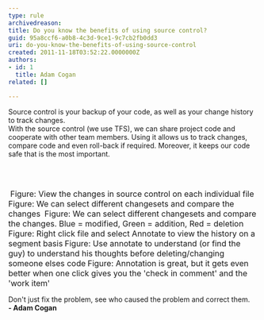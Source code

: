 ```yaml
---
type: rule
archivedreason: 
title: Do you know the benefits of using source control?
guid: 95a8ccf6-a0b8-4c3d-9ce1-9c7cb2fb0dd3
uri: do-you-know-the-benefits-of-using-source-control
created: 2011-11-18T03:52:22.0000000Z
authors:
- id: 1
  title: Adam Cogan
related: []

---
```



Source control is your backup of your code, as well as your change history to track changes. <br>
With the source control (we use TFS), we can share project code and cooperate with other team members. Using it allows us to track changes, compare code and even roll-back if required. Moreover, it keeps our code safe that is the most important. 

<br><excerpt class='endintro'></excerpt><br>

  <img src="/PublishingImages/HistoryWindow.jpg" class="ms-rteCustom-ImageArea" alt="" />&#160;<font size="-0" class="ms-rteCustom-FigureNormal">Figure&#58; View the changes in source control on each individual file</font> <img src="/PublishingImages/HistoryCompareMenu.jpg" class="ms-rteCustom-ImageArea" alt="" /> <font size="-0" class="ms-rteCustom-FigureNormal">Figure&#58; We can select different changesets and compare the changes </font><img src="/PublishingImages/Compare.jpg" class="ms-rteCustom-ImageArea" alt="" /> <font size="-0" class="ms-rteCustom-FigureNormal">Figure&#58; We can select different changesets and compare the changes. Blue = modified, Green = addition, Red = deletion <br>
</font><img src="/PublishingImages/AnnotateMenu.jpg" class="ms-rteCustom-ImageArea" alt="" /><font size="-0" class="ms-rteCustom-FigureNormal">Figure&#58; Right click file and select Annotate to view the history on a segment basis</font> <img src="/PublishingImages/Annotate.jpg" class="ms-rteCustom-ImageArea" alt="" /><font size="-0" class="ms-rteCustom-FigureNormal">Figure&#58; Use annotate to understand (or find the guy) to understand his thoughts before deleting/changing someone elses code</font> <img src="/PublishingImages/AnnotationAndComment.jpg" class="ms-rteCustom-ImageArea" alt="" /><font size="-0" class="ms-rteCustom-FigureNormal">Figure&#58; Annotation is great, but it gets even better when one click gives you the 'check in comment' and the 'work item'</font>
<div class="greyBox" style="width&#58;550px;">
<p>Don't just fix the problem, see who caused the problem and correct them.<br>
<span style="font-weight&#58;bold;">- Adam Cogan</span></p>
</div>



